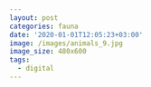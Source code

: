```yaml
---
layout: post
categories: fauna
date: '2020-01-01T12:05:23+03:00'
image: /images/animals_9.jpg
image_size: 480x600
tags:
  - digital
---
```

